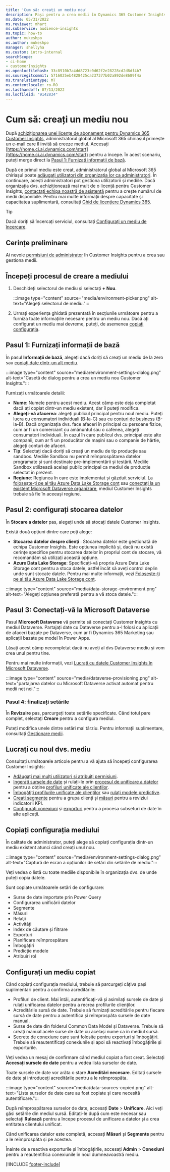 ```yaml
---
title: 'Cum să: creați un mediu nou'
description: Pași pentru a crea medii în Dynamics 365 Customer Insights.
ms.date: 05/31/2022
ms.reviewer: mhart
ms.subservice: audience-insights
ms.topic: how-to
author: mukeshpo
ms.author: mukeshpo
manager: shellyha
ms.custom: intro-internal
searchScope:
- ci-home
- customerInsights
ms.openlocfilehash: 33c8910b7a4dd8723c0d62f2e28228cd2d8df4b7
ms.sourcegitcommit: 5716025eb4828425ca237377b02a892de8689f4a
ms.translationtype: MT
ms.contentlocale: ro-RO
ms.lasthandoff: 07/13/2022
ms.locfileid: "9142834"
---
```

# <a name="how-to-create-a-new-environment"></a>Cum să: creați un mediu nou

După [achiziționarea unei licențe de abonament pentru Dynamics 365 Customer Insights](paid-license.md), administratorul global al Microsoft 365 chiriașul primește un e-mail care îl invită să creeze mediul. Accesați [https://home.ci.ai.dynamics.com/start](https://home.ci.ai.dynamics.com/start) pentru a începe. În acest scenariu, puteți merge direct la [Pasul 1: Furnizați informații de bază](#step-1-provide-basic-information).

După ce primul mediu este creat, administratorul global al Microsoft 365 chiriașul poate [adăugați utilizatori din organizația lor ca administratori](permissions.md). În continuare, acești administratori pot gestiona utilizatorii și mediile. Dacă organizația dvs. achiziționează mai mult de o licență pentru Customer Insights, [contactați echipa noastră de asistență](https://go.microsoft.com/fwlink/?linkid=2079641) pentru a crește numărul de medii disponibile. Pentru mai multe informații despre capacitate și capacitatea suplimentară, consultați [Ghid de licențiere Dynamics 365](https://go.microsoft.com/fwlink/?LinkId=866544).

> [!TIP]
> Dacă doriți să încercați serviciul, consultați [Configurați un mediu de încercare](trial-signup.md).

## <a name="prerequisites"></a>Cerințe preliminare

Ai nevoie [permisiuni de administrator](permissions.md) în Customer Insights pentru a crea sau gestiona medii.

## <a name="start-the-environment-creation-process"></a>Începeți procesul de creare a mediului

1. Deschideți selectorul de mediu și selectați **+ Nou**.
  
   :::image type="content" source="media/environment-picker.png" alt-text="Alegeți selectorul de mediu.":::

1. Urmați experiența ghidată prezentată în secțiunile următoare pentru a furniza toate informațiile necesare pentru un mediu nou. Dacă ați configurat un mediu mai devreme, puteți, de asemenea [copiați configurația](#copy-the-environment-configuration).

## <a name="step-1-provide-basic-information"></a>Pasul 1: Furnizați informații de bază

În pasul **Informații de bază**, alegeți dacă doriți să creați un mediu de la zero sau [copiați date dintr-un alt mediu](#copy-the-environment-configuration).

   :::image type="content" source="media/environment-settings-dialog.png" alt-text="Casetă de dialog pentru a crea un mediu nou Customer Insights.":::

Furnizați următoarele detalii:

- **Nume**: Numele pentru acest mediu. Acest câmp este deja completat dacă ați copiat dintr-un mediu existent, dar îl puteți modifica.
- **Alegeți-vă afacerea**: alegeți publicul principal pentru noul mediu. Puteți lucra cu consumatori individuali (B-la-C) sau cu [conturi de business](work-with-business-accounts.md) (B-la-B). Dacă organizația dvs. face afaceri în principal cu persoane fizice, cum ar fi un comerciant cu amănuntul sau o cafenea, alegeți consumatori individuali. În cazul în care publicul dvs. principal este alte companii, cum ar fi un producător de mașini sau o companie de hârtie, alegeți conturi de afaceri.
- **Tip**: Selectați dacă doriți să creați un mediu de tip producție sau sandbox. Mediile Sandbox nu permit reîmprospătarea datelor programate și sunt destinate pre-implementării și testării. Mediile Sandbox utilizează același public principal ca mediul de producție selectat în prezent.
- **Regiune**: Regiunea în care este implementat și găzduit serviciul. La [folosește-ți pe al tău Azure Data Lake Storage cont](own-data-lake-storage.md) sau [conectați la un existent Microsoft Dataverse organizare](customer-insights-dataverse.md), mediul Customer Insights trebuie să fie în aceeași regiune.

## <a name="step-2-configure-data-storage"></a>Pasul 2: configurați stocarea datelor

În **Stocare a datelor** pas, alegeți unde să stocați datele Customer Insights.

Există două opțiuni dintre care poți alege:

- **Stocarea datelor despre clienți** : Stocarea datelor este gestionată de echipa Customer Insights. Este opțiunea implicită și, dacă nu există cerințe specifice pentru stocarea datelor în propriul cont de stocare, vă recomandăm să utilizați această opțiune.
- **Azure Data Lake Storage**: Specificați-vă propria Azure Data Lake Storage cont pentru a stoca datele, astfel încât să aveți control deplin unde sunt stocate datele. Pentru mai multe informații, vezi [Folosește-ți pe al tău Azure Data Lake Storage cont](own-data-lake-storage.md).

:::image type="content" source="media/data-storage-environment.png" alt-text="Alegeți opțiunea preferată pentru a vă stoca datele.":::

## <a name="step-3-connect-to-microsoft-dataverse"></a>Pasul 3: Conectați-vă la Microsoft Dataverse

Pasul **Microsoft Dataverse** vă permite să conectați Customer Insights cu mediul Dataverse. Partajați date cu Dataverse pentru a-l folosi cu aplicații de afaceri bazate pe Dataverse, cum ar fi Dynamics 365 Marketing sau aplicații bazate pe model în Power Apps.

Lăsați acest câmp necompletat dacă nu aveți al dvs Dataverse mediu și vom crea unul pentru tine.

Pentru mai multe informații, vezi [Lucrați cu datele Customer Insights în Microsoft Dataverse](customer-insights-dataverse.md).

:::image type="content" source="media/dataverse-provisioning.png" alt-text="partajarea datelor cu Microsoft Dataverse activat automat pentru medii net noi.":::

### <a name="step-4-finalize-the-settings"></a>Pasul 4: finalizați setările

În **Revizuire** pas, parcurgeți toate setările specificate. Când totul pare complet, selectați **Creare** pentru a configura mediul.

Puteți modifica unele dintre setări mai târziu. Pentru informații suplimentare, consultați [Gestionare medii](manage-environments.md).

## <a name="work-with-your-new-environment"></a>Lucrați cu noul dvs. mediu

Consultați următoarele articole pentru a vă ajuta să începeți configurarea Customer Insights:

- [Adăugați mai mulți utilizatori și atribuiți permisiuni](permissions.md).
- [Ingerați sursele de date](data-sources.md) și rulați-le prin [procesul de unificare a datelor](data-unification.md) pentru a obține [profiluri unificate ale clienților](customer-profiles.md).
- [Îmbogățiți profilurile unificate ale clienților](enrichment-hub.md) sau [rulați modele predictive](predictions-overview.md).
- [Creați segmente](segments.md) pentru a grupa clienți și [măsuri](measures.md) pentru a reviziui indicatorii KPI.
- [Configurați conexiuni](connections.md) și [exporturi](export-destinations.md) pentru a procesa subseturi de date în alte aplicații.

## <a name="copy-the-environment-configuration"></a>Copiați configurația mediului

În calitate de administrator, puteți alege să copiați configurația dintr-un mediu existent atunci când creați unul nou.

:::image type="content" source="media/environment-settings-dialog.png" alt-text="Captură de ecran a opțiunilor de setări din setările de mediu.":::

Veți vedea o listă cu toate mediile disponibile în organizația dvs. de unde puteți copia datele.

Sunt copiate următoarele setări de configurare:

- Surse de date importate prin Power Query
- Configurarea unificării datelor
- Segmente
- Măsuri
- Relaţii
- Activități
- Index de căutare și filtrare
- Exporturi
- Planificare reîmprospătare
- Îmbogățiri
- Predicție modele
- Atribuiri rol

## <a name="set-up-a-copied-environment"></a>Configurați un mediu copiat

Când copiați configurația mediului, trebuie să parcurgeți câțiva pași suplimentari pentru a confirma acreditările:

- Profiluri de client. Mai întâi, autentificați-vă și asimilați sursele de date și rulați unificarea datelor pentru a recrea profilurile clienților.
- Acreditările sursă de date. Trebuie să furnizați acreditările pentru fiecare sursă de date pentru a autentifica și reîmprospăta sursele de date manual.
- Surse de date din folderul Common Data Model și Dataverse. Trebuie să creați manual acele surse de date cu același nume ca în mediul sursă.
- Secrete de conexiune care sunt folosite pentru exporturi și îmbogățiri. Trebuie să reautentificați conexiunile și apoi să reactivați îmbogățirile și exporturile.

Veți vedea un mesaj de confirmare când mediul copiat a fost creat. Selectați **Accesați sursele de date** pentru a vedea lista surselor de date.

Toate sursele de date vor arăta o stare **Acreditări necesare**. Editați sursele de date și introduceți acreditările pentru a le reîmprospăta.

:::image type="content" source="media/data-sources-copied.png" alt-text="Lista surselor de date care au fost copiate și care necesită autentificare.":::

După reîmprospătarea surselor de date, accesați **Date** > **Unificare**. Aici veți găsi setările din mediul sursă. Editați-le după cum este necesar sau selectați **Rulează** pentru a începe procesul de unificare a datelor și a crea entitatea clientului unificat.

Când unificarea datelor este completă, accesați **Măsuri** și **Segmente** pentru a le reîmprospăta și pe acestea.

Înainte de a reactiva exporturile și îmbogățirile, accesați **Admin** > **Conexiuni** pentru a reautentifica conexiunile în noul dumneavoastră mediu.

[!INCLUDE [footer-include](includes/footer-banner.md)]
